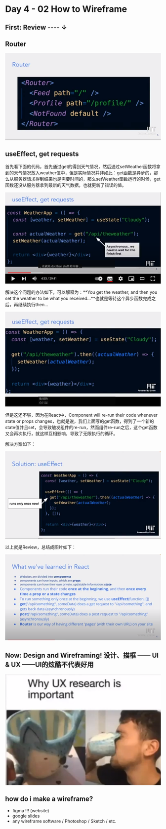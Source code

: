 # Day 4 - 02 How to Wireframe 



## First: Review ---- ↓

## Router

![image-20220327181721203](https://raw.githubusercontent.com/sunmiao0301/Public-Pic-Bed/main/imgfromPicGO/202203271817400.png)



## useEffect, get requests

首先看下面的代码，首先通过get的得到天气情况，然后通过setWeather函数将拿到的天气情况放入weather值中，但是实际情况并非如此：get函数是异步的，那么从服务器请求得到结果也是需要时间的，那么setWeather函数运行的时候，get函数还没从服务器拿到最新的天气数据，也就更新了错误的值。

![image-20220327182303505](https://raw.githubusercontent.com/sunmiao0301/Public-Pic-Bed/main/imgfromPicGO/202203271823639.png)

解决这个问题的办法如下，可以解释为：**You get the weather, and then you set the weather to be what you received...**也就是等待这个异步函数完成之后，再继续执行then...

![image-20220327183130162](https://raw.githubusercontent.com/sunmiao0301/Public-Pic-Bed/main/imgfromPicGO/202203271831381.png)

但是这还不够，因为在React中，Component will re-run their code whenever state or props changes，也就是说，我们上面写的get函数，得到了一个新的state值并且set，会导致触发组件的re-run，然而组件re-run之后，这个get函数又会再次执行，就这样互相影响，导致了无限执行的循环。

解决方案如下：

![image-20220327184112058](https://raw.githubusercontent.com/sunmiao0301/Public-Pic-Bed/main/imgfromPicGO/202203271841190.png)

以上就是Review，总结成图片如下：

![image-20220327184323186](https://raw.githubusercontent.com/sunmiao0301/Public-Pic-Bed/main/imgfromPicGO/202203271843341.png)



## Now: Design and Wireframing! 设计、描框 —— UI & UX ——UI的炫酷不代表好用

![image-20220327192603853](https://raw.githubusercontent.com/sunmiao0301/Public-Pic-Bed/main/imgfromPicGO/202203271926072.png)

## how do i make a wireframe?

- figma !!! (website)
- google slides
- any wireframe software / Photoshop / Sketch / etc.















